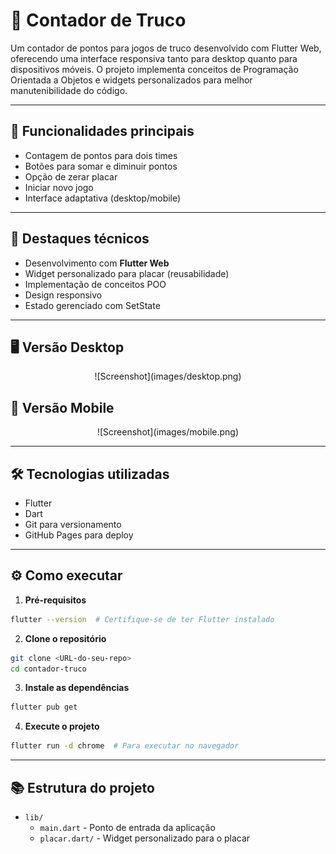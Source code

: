 # 🎲 Contador de Truco

Um contador de pontos para jogos de truco desenvolvido com Flutter Web, oferecendo uma interface responsiva tanto para desktop quanto para dispositivos móveis. O projeto implementa conceitos de Programação Orientada a Objetos e widgets personalizados para melhor manutenibilidade do código.

---

## 📌 Funcionalidades principais
- Contagem de pontos para dois times
- Botões para somar e diminuir pontos
- Opção de zerar placar
- Iniciar novo jogo
- Interface adaptativa (desktop/mobile)

---

## 🎨 Destaques técnicos
- Desenvolvimento com **Flutter Web**
- Widget personalizado para placar (reusabilidade)
- Implementação de conceitos POO
- Design responsivo
- Estado gerenciado com SetState

---

## 🖥️ Versão Desktop
<div align="center">
  ![Screenshot](images/desktop.png)
</div>

## 📱 Versão Mobile
<div align="center">
  ![Screenshot](images/mobile.png)
</div>

---

## 🛠️ Tecnologias utilizadas
- Flutter
- Dart
- Git para versionamento
- GitHub Pages para deploy

---

## ⚙️ Como executar

1. **Pré-requisitos**
```bash
flutter --version  # Certifique-se de ter Flutter instalado
```

2. **Clone o repositório**
```bash
git clone <URL-do-seu-repo>
cd contador-truco
```

3. **Instale as dependências**
```bash
flutter pub get
```

4. **Execute o projeto**
```bash
flutter run -d chrome  # Para executar no navegador
```

---

## 📚 Estrutura do projeto
- `lib/`
  - `main.dart` - Ponto de entrada da aplicação
  - `placar.dart/` - Widget personalizado para o placar

